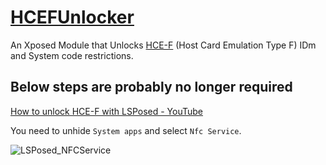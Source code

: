 # [HCEFUnlocker](https://github.com/OLIET2357/HCEFUnlocker)

An Xposed Module that Unlocks [HCE-F](https://source.android.com/docs/core/connect/felica) (Host Card Emulation Type F) IDm and System code restrictions.

## Below steps are probably no longer required

[How to unlock HCE-F with LSPosed - YouTube](https://www.youtube.com/watch?v=_qb6W6SBUTQ)

You need to unhide `System apps` and select `Nfc Service`.

![LSPosed_NFCService](https://user-images.githubusercontent.com/50865315/211455333-10c36646-de63-4761-9c9e-535fdebef954.png)
